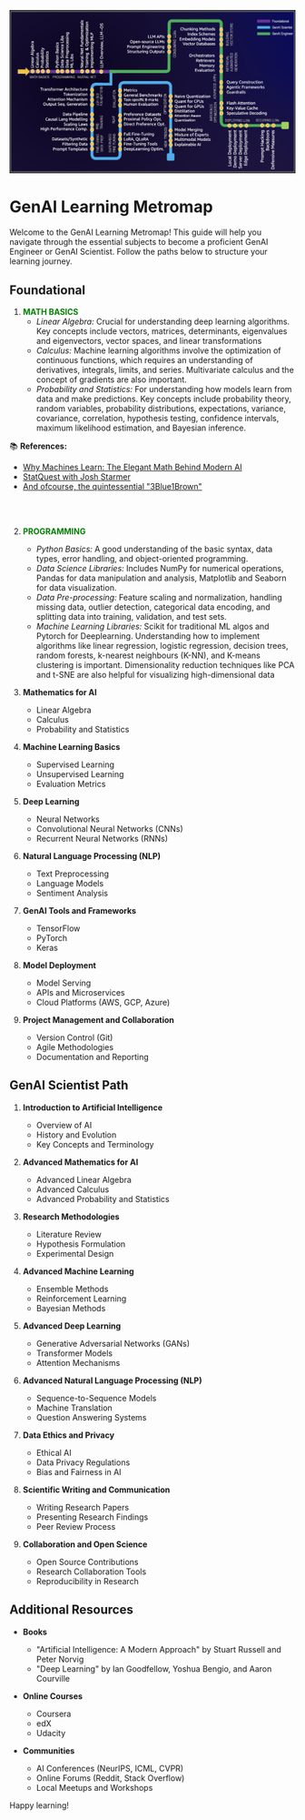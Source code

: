 ![GenAI Learning Metromap](https://github.com/spraja08/GenAIMetroMap/blob/main/resources/GenAIMetromap.png)
# GenAI Learning Metromap

Welcome to the GenAI Learning Metromap! This guide will help you navigate through the essential subjects to become a proficient GenAI Engineer or GenAI Scientist. Follow the paths below to structure your learning journey.

## Foundational

1. <span style="color:green">**MATH BASICS**</span>
   - *Linear Algebra:* Crucial for understanding deep learning algorithms. Key concepts include vectors, matrices, determinants, eigenvalues and eigenvectors, vector spaces, and linear transformations
   - *Calculus:* Machine learning algorithms involve the optimization of continuous functions, which requires an understanding of derivatives, integrals, limits, and series. Multivariate calculus and the concept of gradients are also important.
   - *Probability and Statistics:* For understanding how models learn from data and make predictions. Key concepts include probability theory, random variables, probability distributions, expectations, variance, covariance, correlation, hypothesis testing, confidence intervals, maximum likelihood estimation, and Bayesian inference.

📚 **References:**  
- [Why Machines Learn: The Elegant Math Behind Modern AI](https://a.co/d/3IKwY5X)
- [StatQuest with Josh Starmer](https://www.youtube.com/@statquest)
- [And ofcourse, the quintessential "3Blue1Brown"](https://www.youtube.com/@3blue1brown)

<br><br>

2. <span style="color:green">**PROGRAMMING**</span>
   - *Python Basics:* A good understanding of the basic syntax, data types, error handling, and object-oriented programming.
   - *Data Science Libraries:* Includes NumPy for numerical operations, Pandas for data manipulation and analysis, Matplotlib and Seaborn for data visualization.
   - *Data Pre-processing:* Feature scaling and normalization, handling missing data, outlier detection, categorical data encoding, and splitting data into training, validation, and test sets.
   - *Machine Learning Libraries:* Scikit for traditional ML algos and Pytorch for Deeplearning. Understanding how to implement algorithms like linear regression, logistic regression, decision trees, random forests, k-nearest neighbours (K-NN), and K-means clustering is important. Dimensionality reduction techniques like PCA and t-SNE are also helpful for visualizing high-dimensional data

3. **Mathematics for AI**
   - Linear Algebra
   - Calculus
   - Probability and Statistics

4. **Machine Learning Basics**
   - Supervised Learning
   - Unsupervised Learning
   - Evaluation Metrics

5. **Deep Learning**
   - Neural Networks
   - Convolutional Neural Networks (CNNs)
   - Recurrent Neural Networks (RNNs)

6. **Natural Language Processing (NLP)**
   - Text Preprocessing
   - Language Models
   - Sentiment Analysis

7. **GenAI Tools and Frameworks**
   - TensorFlow
   - PyTorch
   - Keras

8. **Model Deployment**
   - Model Serving
   - APIs and Microservices
   - Cloud Platforms (AWS, GCP, Azure)

9. **Project Management and Collaboration**
   - Version Control (Git)
   - Agile Methodologies
   - Documentation and Reporting

## GenAI Scientist Path

1. **Introduction to Artificial Intelligence**
   - Overview of AI
   - History and Evolution
   - Key Concepts and Terminology

2. **Advanced Mathematics for AI**
   - Advanced Linear Algebra
   - Advanced Calculus
   - Advanced Probability and Statistics

3. **Research Methodologies**
   - Literature Review
   - Hypothesis Formulation
   - Experimental Design

4. **Advanced Machine Learning**
   - Ensemble Methods
   - Reinforcement Learning
   - Bayesian Methods

5. **Advanced Deep Learning**
   - Generative Adversarial Networks (GANs)
   - Transformer Models
   - Attention Mechanisms

6. **Advanced Natural Language Processing (NLP)**
   - Sequence-to-Sequence Models
   - Machine Translation
   - Question Answering Systems

7. **Data Ethics and Privacy**
   - Ethical AI
   - Data Privacy Regulations
   - Bias and Fairness in AI

8. **Scientific Writing and Communication**
   - Writing Research Papers
   - Presenting Research Findings
   - Peer Review Process

9. **Collaboration and Open Science**
   - Open Source Contributions
   - Research Collaboration Tools
   - Reproducibility in Research

## Additional Resources

- **Books**
  - "Artificial Intelligence: A Modern Approach" by Stuart Russell and Peter Norvig
  - "Deep Learning" by Ian Goodfellow, Yoshua Bengio, and Aaron Courville

- **Online Courses**
  - Coursera
  - edX
  - Udacity

- **Communities**
  - AI Conferences (NeurIPS, ICML, CVPR)
  - Online Forums (Reddit, Stack Overflow)
  - Local Meetups and Workshops

Happy learning!